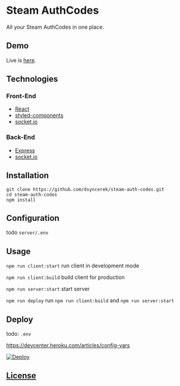 # Steam AuthCodes

All your Steam AuthCodes in one place.

## Demo

Live is [here](https://steam-auth-codes.herokuapp.com/).

## Technologies

### Front-End
 
- [React](https://reactjs.org/)
- [styled-components](https://www.styled-components.com/)
- [socket.io](https://socket.io/)

### Back-End

- [Express](https://expressjs.com/)
- [socket.io](https://socket.io/)

## Installation

```
git clone https://github.com/dsyncerek/steam-auth-codes.git
cd steam-auth-codes
npm install
```

## Configuration

todo `server/.env`

## Usage

`npm run client:start` run client in development mode

`npm run client:build` build client for production

`npm run server:start` start server

`npm run deploy` run `npm run client:build` and `npm run server:start`

## Deploy

todo: `.env`

https://devcenter.heroku.com/articles/config-vars

[![Deploy](https://www.herokucdn.com/deploy/button.svg)](https://heroku.com/deploy?template=https://github.com/dsyncerek/steam-auth-codes)

## [License](LICENSE)
